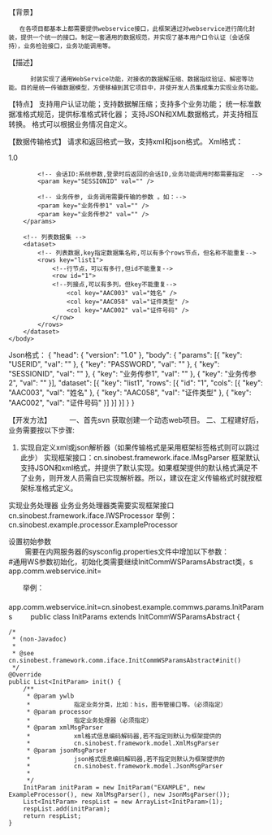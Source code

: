  【背景】 

       在各项目都基本上都需要提供webservice接口，此框架通过对webservice进行简化封装，提供一个统一的接口。制定一套通用的数据规范，并实现了基本用户口令认证（会话保持），业务检验接口，业务功能调用等。
 

 【描述】 


          封装实现了通用WebService功能，对接收的数据解压缩、数据指纹验证、解密等功能。目的是统一传输数据模型，方便移植到其它项目中，并使开发人员集成集力实现业务功能。

【特点】
      支持用户认证功能；支持数据解压缩；支持多个业务功能；
      统一标准数据准格式规范，提供标准格式转化器；
      支持JSON和XML数据格式，并支持相互转换。
      格式可以根据业务情况自定义。



【数据传输格式】
请求和返回格式一致，支持xml和json格式。
Xml格式：
<?xml version="1.0" encoding="utf-8" ?>
<hnisi>
    <head>
        <version>1.0</version>
    </head>
    <body>
       <!-- 数据主要包括离散数据 和 列表数据  -->
       <!-- 离散数据节点 params ，所有离散数据放在此节点内  -->
        <params>
            <!-- 用户名:系统参数,登录时才需要指定  -->
            <param key="USERID" val="" />
            <!-- 密码: 系统参数,登录时才需要指定  -->
            <param key="PASSWORD" val="" />
            
            <!-- 会话ID:系统参数,登录时后返回的会话ID,业务功能调用时都需要指定  -->
            <param key="SESSIONID" val="" />
            
            <!-- 业务传参, 业务调用需要传输的参数 。如：-->
            <param key="业务传参1" val="" />
            <param key="业务传参2" val="" />
        </params>
        
        <!-- 列表数据集 -->
        <dataset>
            <!-- 列表数据,key指定数据集名称,可以有多个rows节点，但名称不能重复-->
            <rows key="list1">
                <!--行节点，可以有多行,但id不能重复-->
                <row id="1"> 
                <!--列接点,可以有多列，但key不能重复-->
                    <col key="AAC003" val="姓名" />
                    <col key="AAC058" val="证件类型" />
                    <col key="AAC002" val="证件号码" />
                </row>
            </rows>
        </dataset>
    </body>
</hnisi>

Json格式：
{
	"head": {
		"version": "1.0"
	},
	"body": {
		"params": [{
			"key": "USERID",
			"val": ""
		},
		{
			"key": "PASSWORD",
			"val": ""
		},
		{
			"key": "SESSIONID",
			"val": ""
		},
		{
			"key": "业务传参1",
			"val": ""
		},
		{
			"key": "业务传参2",
			"val": ""
		}],
		"dataset": [{
			"key": "list1",
			"rows": [{
				"id": "1",
				"cols": [{
					"key": "AAC003",
					"val": "姓名"
				},
				{
					"key": "AAC058",
					"val": "证件类型"
				},
				{
					"key": "AAC002",
					"val": "证件号码"
				}]
			}]
		}]
	}
}


【开发方法】
　　    一、首先svn 获取创建一个动态web项目。
二、工程建好后，业务需要按以下步骤:

1. 实现自定义xml或json解析器（如果传输格式是采用框架标签格式则可以跳过此步）
   实现框架接口：cn.sinobest.framework.iface.IMsgParser
   框架默认支持JSON和xml格式，并提供了默认实现。如果框架提供的默认格式满足不了业务，则开发人员需自已实现解析器。所以，建议在定义传输格式时就按框架标准格式定义。

实现业务处理器
业务业务处理器类需要实现框架接口 cn.sinobest.framework.iface.IWSProcessor
    举例：cn.sinobest.example.processor.ExampleProcessor
    
设置初始参数
　　   
　　	需要在内网服务器的sysconfig.properties文件中增加以下参数：
　　	
#通用WS参数初始化，初始化类需要继续InitCommWSParamsAbstract类，s
app.comm.webservice.init=
	
　　举例：
　　app.comm.webservice.init=cn.sinobest.example.commws.params.InitParams
　　
public class InitParams extends InitCommWSParamsAbstract {

    /*
     * (non-Javadoc)
     * 
     * @see cn.sinobest.framework.comm.iface.InitCommWSParamsAbstract#init()
     */
    @Override
    public List<InitParam> init() {
        /**
         * @param ywlb
         *            指定业务分类，比如：his，图书管接口等。（必须指定）
         * @param processor
         *            指定业务处理器（必须指定）
         * @param xmlMsgParser
         *            xml格式信息编码解码器,若不指定则默认为框架提供的
         *            cn.sinobest.framework.model.XmlMsgParser
         * @param jsonMsgParser
         *            json格式信息编码解码器,若不指定则默认为框架提供的
         *            cn.sinobest.framework.model.JsonMsgParser
         * 
         */
        InitParam initParam = new InitParam("EXAMPLE", new ExampleProcessor(), new XmlMsgParser(), new JsonMsgParser());
        List<InitParam> respList = new ArrayList<InitParam>(1);
        respList.add(initParam);
        return respList;
    }
   
	
